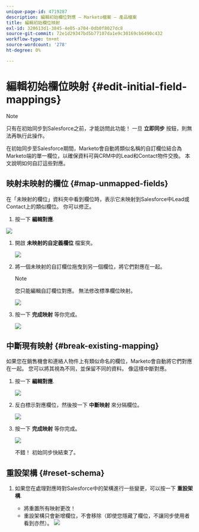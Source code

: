 ```yaml
---
unique-page-id: 4719287
description: 編輯初始欄位對應 — Marketo檔案 — 產品檔案
title: 編輯初始欄位映射
exl-id: 320613d1-3845-4e05-a704-0db0f8027dc8
source-git-commit: 72e1d29347bd5b77107da1e9c30169cb6490c432
workflow-type: tm+mt
source-wordcount: '278'
ht-degree: 0%

---
```


# 編輯初始欄位映射 {#edit-initial-field-mappings}

>[!NOTE]
>
>只有在初始同步到Salesforce之前，才能訪問此功能！ 一旦 **立即同步** 按鈕，則無法再執行此操作。

在初始同步至Salesforce期間，Marketo會自動將類似名稱的自訂欄位結合為Marketo端的單一欄位，以確保資料可與CRM中的Lead和Contact物件交換。 本文說明如何自訂這些對應。

## 映射未映射的欄位 {#map-unmapped-fields}

在「未映射的欄位」資料夾中看到欄位時，表示它未映射到Salesforce中Lead或Contact上的類似欄位。 你可以修正。

1. 按一下 **編輯對應**.

![](assets/image2014-12-9-13-3a31-3a0.png)

1. 開啟 **未映射的自定義欄位** 檔案夾。

   ![](assets/two.png)

1. 將一個未映射的自訂欄位拖曳到另一個欄位，將它們對應在一起。

   >[!NOTE]
   >
   >您只能編輯自訂欄位對應。 無法修改標準欄位映射。

   ![](assets/three.png)

1. 按一下 **完成映射** 等你完成。

   ![](assets/four.png)

## 中斷現有映射 {#break-existing-mapping}

如果您在銷售機會和連絡人物件上有類似命名的欄位，Marketo會自動將它們對應在一起。 您可以將其視為不同，並保留不同的資料。 像這樣中斷對應。

1. 按一下 **編輯對應**.

   ![](assets/image2014-12-9-13-3a31-3a37.png)

1. 反白標示對應欄位，然後按一下 **中斷映射** 來分隔欄位。

   ![](assets/image2014-12-9-13-3a31-3a47.png)

1. 按一下 **完成映射** 等你完成。

   ![](assets/image2014-12-9-13-3a31-3a58.png)

   不錯！ 初始同步快結束了。

## 重設架構 {#reset-schema}

1. 如果您在處理對應時對Salesforce中的架構進行一些變更，可以按一下 **重設架構**.

   * 將重置所有映射更改！
   * 重設架構只會新增欄位，不會移除（即使您隱藏了欄位，不讓同步使用者看到亦然）。
   ![](assets/image2014-12-9-13-3a32-3a8.png)
